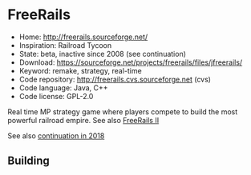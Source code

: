 # FreeRails

- Home: http://freerails.sourceforge.net/
- Inspiration: Railroad Tycoon
- State: beta, inactive since 2008 (see continuation)
- Download: https://sourceforge.net/projects/freerails/files/jfreerails/
- Keyword: remake, strategy, real-time
- Code repository: http://freerails.cvs.sourceforge.net (cvs)
- Code language: Java, C++
- Code license: GPL-2.0

Real time MP strategy game where players compete to build the most powerful railroad empire.
See also [FreeRails II](http://freerails2.sourceforge.net/)

See also [continuation in 2018](https://github.com/Trilarion/freerails)

## Building
